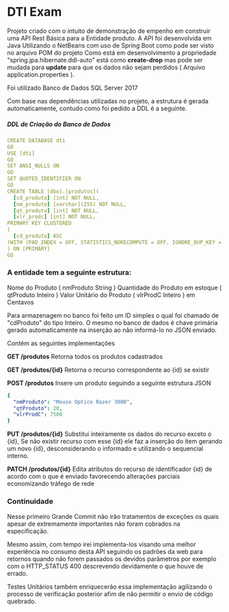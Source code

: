 # DTI Exam

Projeto criado com o intuito de demonstração de empenho em construir uma API Rest Básica para a Entidade produto.
A API foi desenvolvida em Java Utilizando o NetBeans com uso de Spring Boot como pode ser visto no arquivo POM do projeto
Como está em desenvolvimento a propriedade "spring.jpa.hibernate.ddl-auto" está como **create-drop** mas pode ser mudada para **update**
para que os dados não sejam perdidos ( Arquivo application.properties ).

Foi utilizado Banco de Dados SQL Server 2017

Com base nas dependências utilizadas no projeto, a estrutura é gerada automaticamente, contudo
como foi pedido a DDL é a seguinte.

##### DDL  de Criação do Banco de Dados
```yaml
CREATE DATABASE dti
GO
USE [dti]
GO
SET ANSI_NULLS ON
GO
SET QUOTED_IDENTIFIER ON
GO
CREATE TABLE [dbo].[produtos](
  [cd_produto] [int] NOT NULL,
  [nm_produto] [varchar](255) NOT NULL,
  [qt_produto] [int] NOT NULL,
  [vlr_prodc] [int] NOT NULL,
PRIMARY KEY CLUSTERED 
(
  [cd_produto] ASC
)WITH (PAD_INDEX = OFF, STATISTICS_NORECOMPUTE = OFF, IGNORE_DUP_KEY = OFF, ALLOW_ROW_LOCKS = ON, ALLOW_PAGE_LOCKS = ON) ON [PRIMARY]
) ON [PRIMARY]
GO
```

### A entidade tem a seguinte estrutura:

Nome do Produto ( nmProduto String )
Quantidade do Produto em estoque ( qtProduto Inteiro )
Valor Unitário do Produto ( vlrProdC Inteiro ) em Centavos

Para armazenagem no banco foi feito um ID simples o qual foi chamado de "cdProduto" do tipo Inteiro.
O mesmo no banco de dados é chave primária gerado automaticamente na inserção ao não informá-lo no JSON enviado.

Contém as seguintes implementações

**GET /produtos**
Retorna todos os produtos cadastrados

**GET /produtos/{id}**
Retorna o recurso correspondente ao {id} se existir

**POST /produtos**
Insere um produto seguindo a seguinte estrutura JSON

```yaml
{
  "nmProduto": "Mouse Optico Razer 3000",
  "qtProduto": 20,
  "vlrProdC": 7500
}
```

**PUT /produtos/{id}**
Substitui inteiramente os dados do recurso exceto o {id},
Se não existir recurso com esse {id} ele faz a inserção do ítem gerando um novo {id},
desconsiderando o informado e utilizando o sequencial interno.

**PATCH /produtos/{id}**
Edita atributos do recurso de identificador {id} de acordo com o que é enviado
favorecendo alterações parciais economizando tráfego de rede

### Continuidade

Nesse primeiro Grande Commit não irão tratamentos de exceções os quais apesar de extremamente importantes
não foram cobrados na especificação. 

Mesmo assim, com tempo irei implementa-los visando uma melhor experiência no consumo desta API seguindo os padrões da web para
retornos quando não forem passados os devidos parâmetros por exemplo com o HTTP_STATUS 400 descrevendo devidamente o que houve de errado.

Testes Unitários também enriquecerão essa implementação agilizando o processo de verificação posterior afim de não permitir
o envio de código quebrado.
